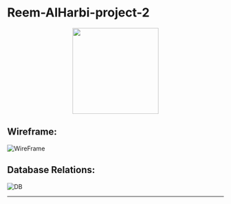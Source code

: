 # Reem-AlHarbi-project-2

<p align="center">
<img src="https://s3.gifyu.com/images/heartbeat-1s-200px.gif" width=200 align=center>
</p>

## Wireframe:
![WireFrame](https://i.postimg.cc/rmhpTFCJ/Screenshot-from-2019-07-21-12-15-18.png)

## Database Relations:
![DB](https://i.postimg.cc/RF33Ph90/Screenshot-from-2019-07-21-11-59-07.jpg)

---
